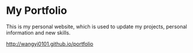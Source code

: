 # My Portfolio 
This is my personal website, which is used to update my projects, personal information and new skills. 

http://wangyi0101.github.io/portfolio
